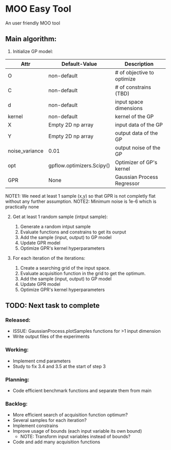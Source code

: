 # MOO Easy Tool

An user friendly MOO tool

## Main algorithm:

1. Initialize GP model: 

| Attr           | Default-Value             | Description                |
|----------------|---------------------------|----------------------------|
| O              | non-default               | # of objective to optimize |
| C              | non-default               | # of constrains (TBD)      |
| d              | non-default               | input space dimensions     |
| kernel         | non-default               | kernel of the GP           |
| X              | Empty 2D np array         | input data of the GP       |
| Y              | Empty 2D np array         | output data of the GP      |
| noise_variance | 0.01                      | output noise of the GP     |
| opt            | gpflow.optimizers.Scipy() | Optimizer of GP's kernel   |
| GPR            | None                      | Gaussian Process Regressor |

NOTE1: We need at least 1 sample (x,y) so that GPR is not completly flat without any further assumption.
NOTE2: Minimum noise is 1e-6 which is practically none


2. Get at least 1 random sample (intput sample):
    1. Generate a random intput sample
    2. Evaluate functions and constrains to get its ourput
    3. Add the sample (input, output) to GP model 
    4. Update GPR model
    5. Optimize GPR's kernel hyperparameters

3. For each iteration of the iterations:
    1. Create a searching grid of the input space.
    2. Evaluate acquisition function in the grid to get the optimum.
    3. Add the sample (input, output) to GP model 
    4. Update GPR model
    5. Optimize GPR's kernel hyperparameters


## TODO: Next task to complete

### Released:

* ISSUE: GaussianProcess.plotSamples functions for >1 input dimension
* Write output files of the experiments

### Working:

* Implement cmd parameters
* Study to fix 3.4 and 3.5 at the start of step 3

### Planning:

* Code efficient benchmark functions and separate them from main

### Backlog:

* More efficient search of acquisition function optimum?
* Several samples for each iteration?
* Implement constrains
* Improve usage of bounds (each input variable its own bound) 
    * NOTE: Transform input variables instead of bounds?
* Code and add many acquisition functions
